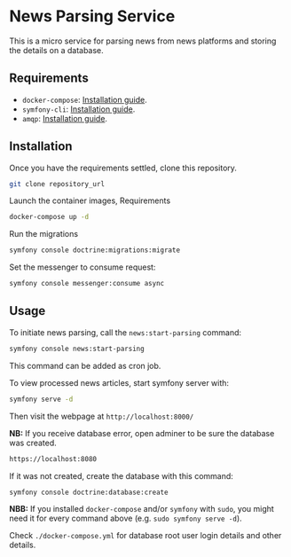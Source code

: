 # News Parsing Service

This is a micro service for parsing news from news platforms and storing the details on a database.

## Requirements
* `docker-compose`: [Installation guide](https://www.digitalocean.com/community/tutorials/how-to-install-docker-compose-on-ubuntu-18-04).
* `symfony-cli`: [Installation guide](https://symfony.com/download).
* `amqp`: [Installation guide](https://stackoverflow.com/a/64448402).

## Installation
Once you have the requirements settled, clone this repository.
```bash
git clone repository_url
```

Launch the container images, Requirements
```bash
docker-compose up -d
```

Run the migrations
```bash
symfony console doctrine:migrations:migrate
```

Set the messenger to consume request:
```bash
symfony console messenger:consume async
```

## Usage
To initiate news parsing, call the `news:start-parsing` command:
```bash
symfony console news:start-parsing
```
This command can be added as cron job.


To view processed news articles, start symfony server with:
```bash
symfony serve -d
```

Then visit the webpage at `http://localhost:8000/`


**NB:** If you receive database error, open adminer to be sure the database was created.
```bash
https://localhost:8080
```
If it was not created, create the database with this command:
```bash
symfony console doctrine:database:create
```

**NBB:** If you installed `docker-compose` and/or `symfony` with `sudo`, you might need it for every command above (e.g. `sudo symfony serve -d`).


Check `./docker-compose.yml` for database root user login details and other details.
